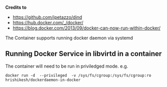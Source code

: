 **Credits to** 
 - https://github.com/jpetazzo/dind
 - https://hub.docker.com/_/docker/
 - https://blog.docker.com/2013/09/docker-can-now-run-within-docker/

The Container supports running docker daemon via systemd

**Running Docker Service in libvirtd in a container**
------------------------------------------
The container will need to be run in priviledged mode. e.g.
```
docker run -d  --privileged  -v /sys/fs/cgroup:/sys/fs/cgroup:ro hrishikesh/dockerdaemon-in-docker
```    


